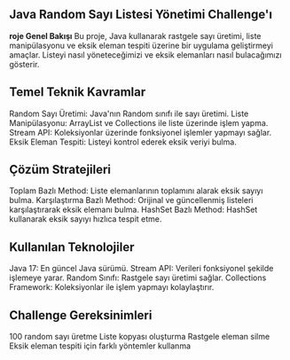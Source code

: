 ## Java Random Sayı Listesi Yönetimi Challenge'ı
**roje Genel Bakışı**
Bu proje, Java kullanarak rastgele sayı üretimi, liste manipülasyonu ve eksik eleman tespiti üzerine bir uygulama geliştirmeyi amaçlar. Listeyi nasıl yöneteceğimizi ve eksik elemanları nasıl bulacağımızı gösterir.

## Temel Teknik Kavramlar

Random Sayı Üretimi: Java'nın Random sınıfı ile sayı üretimi.
Liste Manipülasyonu: ArrayList ve Collections ile liste üzerinde işlem yapma.
Stream API: Koleksiyonlar üzerinde fonksiyonel işlemler yapmayı sağlar.
Eksik Eleman Tespiti: Listeyi kontrol ederek eksik veriyi bulma.

## Çözüm Stratejileri

Toplam Bazlı Method: Liste elemanlarının toplamını alarak eksik sayıyı bulma.
Karşılaştırma Bazlı Method: Orijinal ve güncellenmiş listeleri karşılaştırarak eksik elemanı bulma.
HashSet Bazlı Method: HashSet kullanarak eksik sayıyı hızlıca tespit etme.

## Kullanılan Teknolojiler

Java 17: En güncel Java sürümü.
Stream API: Verileri fonksiyonel şekilde işlemeye yarar.
Random Sınıfı: Rastgele sayı üretimi sağlar.
Collections Framework: Koleksiyonlar ile işlem yapmayı kolaylaştırır.

## Challenge Gereksinimleri

100 random sayı üretme
Liste kopyası oluşturma
Rastgele eleman silme
Eksik eleman tespiti için farklı yöntemler kullanma
